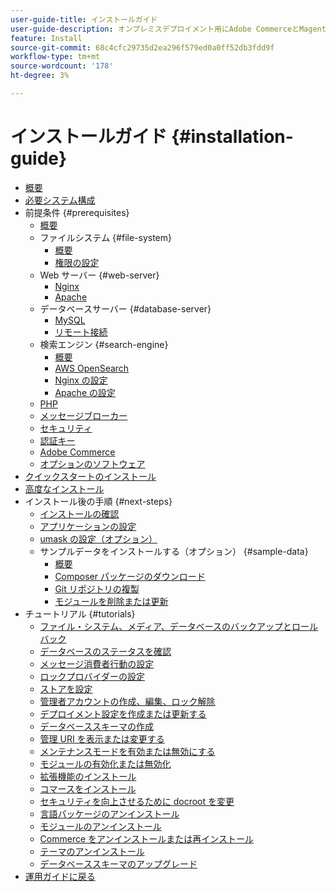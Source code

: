 ```yaml
---
user-guide-title: インストールガイド
user-guide-description: オンプレミスデプロイメント用にAdobe CommerceとMagento Open Sourceをインストールする方法を説明します。
feature: Install
source-git-commit: 68c4cfc29735d2ea296f579ed0a0ff52db3fdd9f
workflow-type: tm+mt
source-wordcount: '178'
ht-degree: 3%

---
```



# インストールガイド {#installation-guide}

- [概要](overview.md)
- [必要システム構成](system-requirements.md)
- 前提条件 {#prerequisites}
   - [概要](prerequisites/overview.md)
   - ファイルシステム {#file-system}
      - [概要](prerequisites/file-system/overview.md)
      - [権限の設定](prerequisites/file-system/configure-permissions.md)
   - Web サーバー {#web-server}
      - [Nginx](prerequisites/web-server/nginx.md)
      - [Apache](prerequisites/web-server/apache.md)
   - データベースサーバー {#database-server}
      - [MySQL](prerequisites/database/mysql.md)
      - [リモート接続](prerequisites/database/mysql-remote.md)
   - 検索エンジン {#search-engine}
      - [概要](prerequisites/search-engine/overview.md)
      - [AWS OpenSearch](prerequisites/search-engine/aws-opensearch.md)
      - [Nginx の設定](prerequisites/search-engine/configure-nginx.md)
      - [Apache の設定](prerequisites/search-engine/configure-apache.md)
   - [PHP](prerequisites/php-settings.md)
   - [メッセージブローカー](prerequisites/rabbitmq.md)
   - [セキュリティ](prerequisites/security.md)
   - [認証キー](prerequisites/authentication-keys.md)
   - [Adobe Commerce](prerequisites/commerce.md)
   - [オプションのソフトウェア](prerequisites/optional-software.md)
- [クイックスタートのインストール](composer.md)
- [高度なインストール](advanced.md)
- インストール後の手順 {#next-steps}
   - [インストールの確認](next-steps/verify.md)
   - [アプリケーションの設定](next-steps/configuration.md)
   - [umask の設定（オプション）](next-steps/set-umask.md)
   - サンプルデータをインストールする（オプション） {#sample-data}
      - [概要](sample-data/overview.md)
      - [Composer パッケージのダウンロード](sample-data/composer-packages.md)
      - [Git リポジトリの複製](sample-data/git-repositories.md)
      - [モジュールを削除または更新](sample-data/remove-or-update.md)
- チュートリアル {#tutorials}
   - [ファイル・システム、メディア、データベースのバックアップとロールバック](tutorials/backup.md)
   - [データベースのステータスを確認](tutorials/database-status.md)
   - [メッセージ消費者行動の設定](tutorials/message-consumers.md)
   - [ロックプロバイダーの設定](tutorials/lock-provider.md)
   - [ストアを設定](tutorials/store.md)
   - [管理者アカウントの作成、編集、ロック解除](tutorials/admin.md)
   - [デプロイメント設定を作成または更新する](tutorials/deployment.md)
   - [データベーススキーマの作成](tutorials/database.md)
   - [管理 URI を表示または変更する](tutorials/admin-uri.md)
   - [メンテナンスモードを有効または無効にする](tutorials/maintenance-mode.md)
   - [モジュールの有効化または無効化](tutorials/manage-modules.md)
   - [拡張機能のインストール](tutorials/extensions.md)
   - [コマースをインストール](tutorials/install.md)
   - [セキュリティを向上させるために docroot を変更](tutorials/docroot.md)
   - [言語パッケージのアンインストール](tutorials/language-packages.md)
   - [モジュールのアンインストール](tutorials/uninstall-modules.md)
   - [Commerce をアンインストールまたは再インストール](tutorials/uninstall.md)
   - [テーマのアンインストール](tutorials/themes.md)
   - [データベーススキーマのアップグレード](tutorials/database-upgrade.md)
- [運用ガイドに戻る](https://experienceleague.adobe.com/docs/commerce-operations/operational-guides/home.html)
